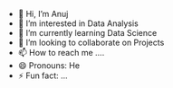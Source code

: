 - 👋 Hi, I’m Anuj
- 👀 I’m interested in Data Analysis
- 🌱 I’m currently learning Data Science
- 💞️ I’m looking to collaborate on Projects
- 📫 How to reach me ....
- 😄 Pronouns: He
- ⚡ Fun fact: ...

<!---
GitAnuj13/GitAnuj13 is a ✨ special ✨ repository because its `README.md` (this file) appears on your GitHub profile.
You can click the Preview link to take a look at your changes.
--->
